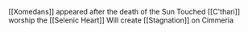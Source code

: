 [[Xomedans]] appeared after the death of the Sun Touched
[[C'thari]] worship the [[Selenic Heart]]
Will create [[Stagnation]] on Cimmeria